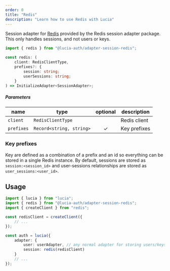 ```yaml
---
order: 0
title: "Redis"
description: "Learn how to use Redis with Lucia"
---
```


Session adapter for [Redis](https://redis.io) provided by the Redis session adapter package. This only handles sessions, and not users or keys.

```ts
import { redis } from "@lucia-auth/adapter-session-redis";
```

```ts
const redis: (
	client: RedisClientType,
	prefixes?: {
		session: string;
		userSessions: string;
	}
) => InitializeAdapter<SessionAdapter>;
```

##### Parameters

| name       | type                     | optional | description  |
| ---------- | ------------------------ | :------: | ------------ |
| `client`   | `RedisClientType`        |          | Redis client |
| `prefixes` | `Record<string, string>` |    ✓     | Key prefixes |

### Key prefixes

Key are defined as a combination of a prefix and an id so everything can be stored in a single Redis instance. By default, sessions are stored as `session:<session_id>` and user-sessions relationships are stored as `user_sessions:<user_id>`.

## Usage

```ts
import { lucia } from "lucia";
import { redis } from "@lucia-auth/adapter-session-redis";
import { createClient } from "redis";

const redisClient = createClient({
	// ...
});

const auth = lucia({
	adapter: {
		user: userAdapter, // any normal adapter for storing users/keys
		session: redis(redisClient)
	}
	// ...
});
```
